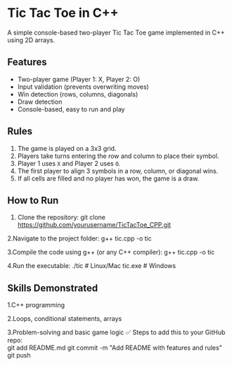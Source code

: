 # Tic Tac Toe in C++

A simple console-based two-player Tic Tac Toe game implemented in C++ using 2D arrays.

## Features
- Two-player game (Player 1: X, Player 2: O)
- Input validation (prevents overwriting moves)
- Win detection (rows, columns, diagonals)
- Draw detection
- Console-based, easy to run and play

## Rules
1. The game is played on a 3x3 grid.
2. Players take turns entering the row and column to place their symbol.
3. Player 1 uses `X` and Player 2 uses `O`.
4. The first player to align 3 symbols in a row, column, or diagonal wins.
5. If all cells are filled and no player has won, the game is a draw.

## How to Run
1. Clone the repository:
   git clone https://github.com/yourusername/TicTacToe_CPP.git
   
2.Navigate to the project folder:
   g++ tic.cpp -o tic
   
3.Compile the code using g++ (or any C++ compiler):
   g++ tic.cpp -o tic
   
4.Run the executable:
   ./tic   # Linux/Mac
   tic.exe # Windows
## Skills Demonstrated
1.C++ programming

2.Loops, conditional statements, arrays

3.Problem-solving and basic game logic
✅ Steps to add this to your GitHub repo:  
git add README.md
git commit -m "Add README with features and rules"
git push

